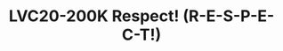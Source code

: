 ---
categories:
- lvc20
description: Free, open source software is mainly founded on legal tools, like copyright,
  licenses. From a lawyer's perspective, that means "compliance". But I want to extend
  the concept of compliance, by outlining that complying with the rules means *respect*
  for other people's work and interest. With the paradigm shifting, with more and
  more workloads happening on the cloud, this is all the more a crucial point, needing
  respect, besides compliance.
image: /assets/images/featured-images/lvc20/LVC20-200K.png
session_id: LVC20-200K
session_room: '[Track 1] IoT/Edge/Embedded'
session_slot:
  end_time: 2020-09-23 08:40
  start_time: 2020-09-23 08:15
session_speakers:
- speaker_bio: ''
  speaker_company: ''
  speaker_image: ''
  speaker_name: Carlo Piana (Kappa) 🏴‍☠️
  speaker_position: ''
  speaker_role: speaker
session_track: Open Source Development
tag: session
tags: Open Source Development
title: LVC20-200K Respect! (R-E-S-P-E-C-T!)
---